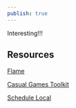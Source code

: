 ```yaml
---
publish: true
---
```


Interesting!!! 
## Resources 
[Flame](https://docs.flame-engine.org/latest/)

[Casual Games Toolkit](https://flutter.dev/games)

[Schedule Local](https://pub.dev/packages/flutter_local_notifications)